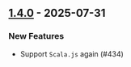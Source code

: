 ## [1.4.0](https://github.com/kevin-lee/refined4s/issues?q=is%3Aissue%20is%3Aclosed%20-label%3Ainvalid%20-label%3Awontfix%20milestone%3Am24) - 2025-07-31

### New Features

* Support `Scala.js` again (#434)
